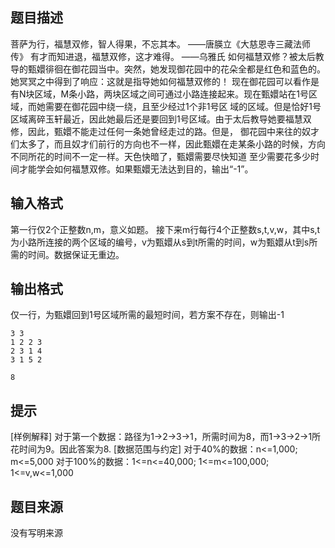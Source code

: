 


## 题目描述
菩萨为行，福慧双修，智人得果，不忘其本。
——唐朠立《大慈恩寺三藏法师传》
有才而知进退，福慧双修，这才难得。
——乌雅氏
如何福慧双修？被太后教导的甄嬛徘徊在御花园当中。突然，她发现御花园中的花朵全都是红色和蓝色的。她冥冥之中得到了响应：这就是指导她如何福慧双修的！ 现在御花园可以看作是有N块区域，M条小路，两块区域之间可通过小路连接起来。现在甄嬛站在1号区域，而她需要在御花园中绕一绕，且至少经过1个非1号区 域的区域。但是恰好1号区域离碎玉轩最近，因此她最后还是要回到1号区域。由于太后教导她要福慧双修，因此，甄嬛不能走过任何一条她曾经走过的路。但是， 御花园中来往的奴才们太多了，而且奴才们前行的方向也不一样，因此甄嬛在走某条小路的时候，方向不同所花的时间不一定一样。天色快暗了，甄嬛需要尽快知道 至少需要花多少时间才能学会如何福慧双修。如果甄嬛无法达到目的，输出“-1”。
## 输入格式
第一行仅2个正整数n,m，意义如题。
接下来m行每行4个正整数s,t,v,w，其中s,t为小路所连接的两个区域的编号，v为甄嬛从s到t所需的时间，w为甄嬛从t到s所需的时间。数据保证无重边。
## 输出格式
仅一行，为甄嬛回到1号区域所需的最短时间，若方案不存在，则输出-1

```input1
3 3
1 2 2 3
2 3 1 4
3 1 5 2

```
```output1
8
```

## 提示
[样例解释]
对于第一个数据：路径为1->2->3->1，所需时间为8，而1->3->2->1所花时间为9。因此答案为8.
[数据范围与约定]
对于40%的数据：n<=1,000; m<=5,000
对于100%的数据：1<=n<=40,000; 1<=m<=100,000; 1<=v,w<=1,000
## 题目来源
没有写明来源


